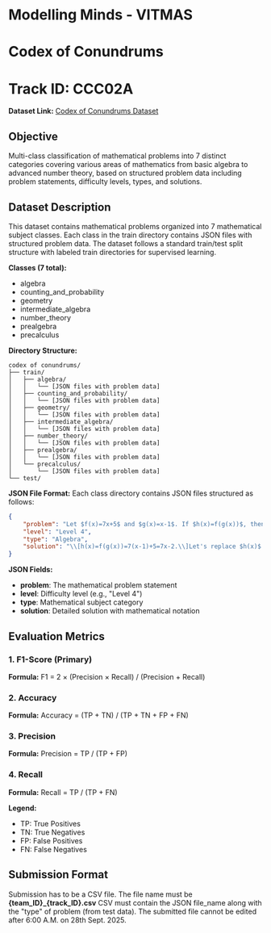 # Modelling Minds - VITMAS
# Codex of Conundrums
# Track ID: CCC02A
**Dataset Link:** [Codex of Conundrums Dataset](https://kaggle.com/datasets/4a1e06fd4e57334d09cc5dada035ebab749a87175bdad385a76a4fb0fcfb5175)
## Objective
Multi-class classification of mathematical problems into 7 distinct categories covering various areas of mathematics from basic algebra to advanced number theory, based on structured problem data including problem statements, difficulty levels, types, and solutions.

## Dataset Description
This dataset contains mathematical problems organized into 7 mathematical subject classes. Each class in the train directory contains JSON files with structured problem data. The dataset follows a standard train/test split structure with labeled train directories for supervised learning.

**Classes (7 total):**
- algebra
- counting_and_probability
- geometry
- intermediate_algebra
- number_theory
- prealgebra
- precalculus

**Directory Structure:**
```
codex of conundrums/
├── train/
│   ├── algebra/
│   │   └── [JSON files with problem data]
│   ├── counting_and_probability/
│   │   └── [JSON files with problem data]
│   ├── geometry/
│   │   └── [JSON files with problem data]
│   ├── intermediate_algebra/
│   │   └── [JSON files with problem data]
│   ├── number_theory/
│   │   └── [JSON files with problem data]
│   ├── prealgebra/
│   │   └── [JSON files with problem data]
│   └── precalculus/
│       └── [JSON files with problem data]
└── test/
```

**JSON File Format:**
Each class directory contains JSON files structured as follows:
```json
{
    "problem": "Let $f(x)=7x+5$ and $g(x)=x-1$. If $h(x)=f(g(x))$, then what is the inverse of $h(x)$?",
    "level": "Level 4",
    "type": "Algebra",
    "solution": "\\[h(x)=f(g(x))=7(x-1)+5=7x-2.\\]Let's replace $h(x)$ with $y$ for simplicity, so \\[y=7x-2.\\]In order to invert $h(x)$ we may solve this equation for $x$. That gives \\[y+2=7x\\]or \\[x=\\frac{y+2}{7}.\\]Writing this in terms of $x$ gives the inverse function of $h$ as \\[h^{-1}(x)=\\boxed{\\frac{x+2}{7}}.\\]"
}
```

**JSON Fields:**
- **problem**: The mathematical problem statement
- **level**: Difficulty level (e.g., "Level 4")
- **type**: Mathematical subject category
- **solution**: Detailed solution with mathematical notation

## Evaluation Metrics

### 1. F1-Score (Primary)
**Formula:** F1 = 2 × (Precision × Recall) / (Precision + Recall)
### 2. Accuracy
**Formula:** Accuracy = (TP + TN) / (TP + TN + FP + FN)
### 3. Precision
**Formula:** Precision = TP / (TP + FP)
### 4. Recall
**Formula:** Recall = TP / (TP + FN)

**Legend:**
- TP: True Positives
- TN: True Negatives  
- FP: False Positives
- FN: False Negatives

## Submission Format
Submission has to be a CSV file. The file name must be **{team_ID}_{track_ID}.csv** 
CSV must contain the JSON file_name along with the "type" of problem (from test data).
The submitted file cannot be edited after 6:00 A.M. on 28th Sept. 2025.


